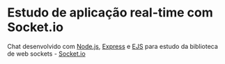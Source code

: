 # Estudo de aplicação real-time com Socket.io

Chat desenvolvido com [Node.js](https://nodejs.org/en/), [Express](https://expressjs.com/) e [EJS](https://ejs.co/) para estudo da biblioteca de web sockets - [Socket.io](https://socket.io/)
